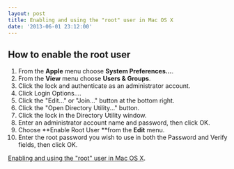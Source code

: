 ```yaml
---
layout: post
title: Enabling and using the "root" user in Mac OS X
date: '2013-06-01 23:12:00'
---
```


## How to enable the root user

1.  From the **Apple** menu choose **System Preferences...**.
2.  From the **View** menu choose **Users & Groups**.
3.  Click the lock and authenticate as an administrator account.
4.  Click Login Options....
5.  Click the "Edit..." or "Join..." button at the bottom right.
6.  Click the "Open Directory Utility..." button.
7.  Click the lock in the Directory Utility window.
8.  Enter an administrator account name and password, then click OK.
9.  Choose **Enable Root User **from the **Edit** menu.
10.  Enter the root password you wish to use in both the Password and Verify fields, then click OK.

[Enabling and using the "root" user in Mac OS X](http://support.apple.com/kb/ht1528).
